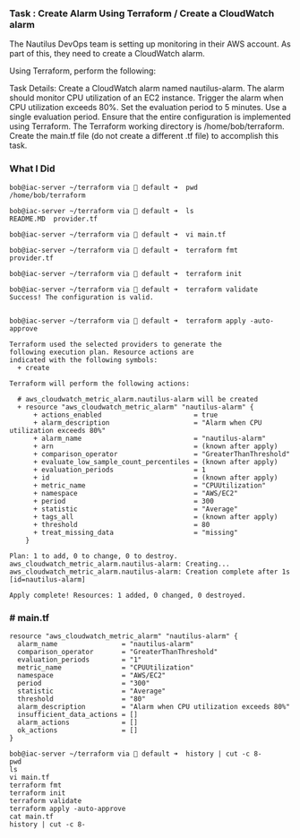 ### Task  : Create Alarm Using Terraform / Create a CloudWatch alarm

The Nautilus DevOps team is setting up monitoring in their AWS account. As part of this, they need to create a CloudWatch alarm.

Using Terraform, perform the following:

Task Details:
Create a CloudWatch alarm named nautilus-alarm.
The alarm should monitor CPU utilization of an EC2 instance.
Trigger the alarm when CPU utilization exceeds 80%.
Set the evaluation period to 5 minutes.
Use a single evaluation period.
Ensure that the entire configuration is implemented using Terraform. The Terraform working directory is /home/bob/terraform. Create the main.tf file (do not create a different .tf file) to accomplish this task.


### What I Did

```
bob@iac-server ~/terraform via 💠 default ➜  pwd
/home/bob/terraform

bob@iac-server ~/terraform via 💠 default ➜  ls
README.MD  provider.tf

bob@iac-server ~/terraform via 💠 default ➜  vi main.tf

bob@iac-server ~/terraform via 💠 default ➜  terraform fmt
provider.tf

bob@iac-server ~/terraform via 💠 default ➜  terraform init

bob@iac-server ~/terraform via 💠 default ➜  terraform validate
Success! The configuration is valid.


bob@iac-server ~/terraform via 💠 default ➜  terraform apply -auto-approve

Terraform used the selected providers to generate the
following execution plan. Resource actions are
indicated with the following symbols:
  + create

Terraform will perform the following actions:

  # aws_cloudwatch_metric_alarm.nautilus-alarm will be created
  + resource "aws_cloudwatch_metric_alarm" "nautilus-alarm" {
      + actions_enabled                       = true
      + alarm_description                     = "Alarm when CPU utilization exceeds 80%"
      + alarm_name                            = "nautilus-alarm"
      + arn                                   = (known after apply)
      + comparison_operator                   = "GreaterThanThreshold"
      + evaluate_low_sample_count_percentiles = (known after apply)
      + evaluation_periods                    = 1
      + id                                    = (known after apply)
      + metric_name                           = "CPUUtilization"
      + namespace                             = "AWS/EC2"
      + period                                = 300
      + statistic                             = "Average"
      + tags_all                              = (known after apply)
      + threshold                             = 80
      + treat_missing_data                    = "missing"
    }

Plan: 1 to add, 0 to change, 0 to destroy.
aws_cloudwatch_metric_alarm.nautilus-alarm: Creating...
aws_cloudwatch_metric_alarm.nautilus-alarm: Creation complete after 1s [id=nautilus-alarm]

Apply complete! Resources: 1 added, 0 changed, 0 destroyed.
```

### # main.tf
```
resource "aws_cloudwatch_metric_alarm" "nautilus-alarm" {
  alarm_name                = "nautilus-alarm"
  comparison_operator       = "GreaterThanThreshold"
  evaluation_periods        = "1"
  metric_name               = "CPUUtilization"
  namespace                 = "AWS/EC2"
  period                    = "300"
  statistic                 = "Average"
  threshold                 = "80"
  alarm_description         = "Alarm when CPU utilization exceeds 80%"
  insufficient_data_actions = []
  alarm_actions             = []
  ok_actions                = []
}
```

```
bob@iac-server ~/terraform via 💠 default ➜  history | cut -c 8-
pwd
ls
vi main.tf
terraform fmt
terraform init
terraform validate
terraform apply -auto-approve
cat main.tf
history | cut -c 8-
```
